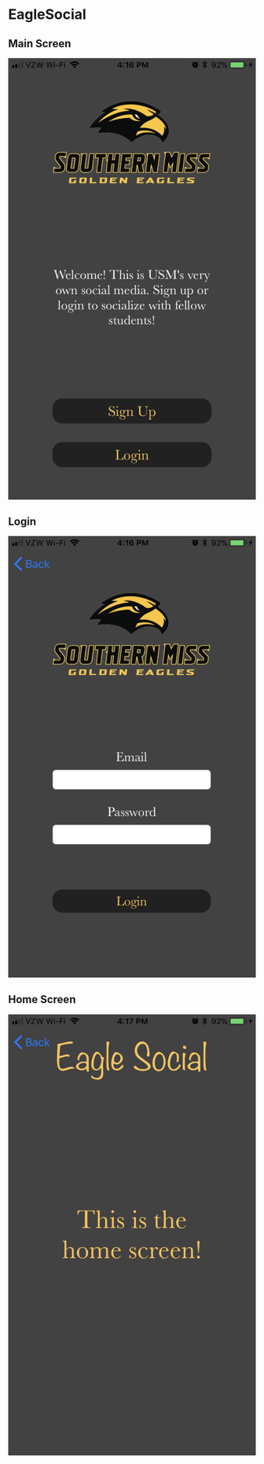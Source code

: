 # EagleSocial

## Main Screen
![Alt text](/IMG_0962.PNG?raw=true "Main Screen")

## Login 
![Alt text](/IMG_0963.PNG?raw=true "Login")

## Home Screen
![Alt text](/IMG_0964.PNG?raw=true "Home Screen")
